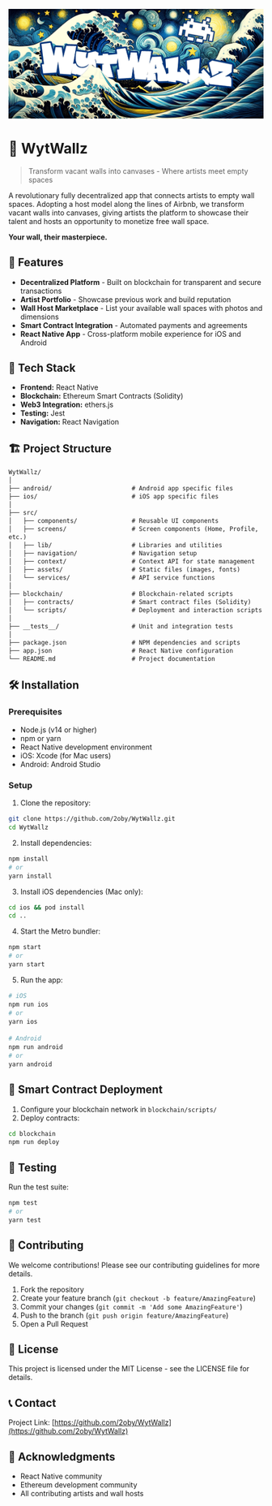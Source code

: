 ![WytWallz Banner](assets/images/wytwallz-banner.png)

# 🎨 WytWallz

> Transform vacant walls into canvases - Where artists meet empty spaces

A revolutionary fully decentralized app that connects artists to empty wall spaces. Adopting a host model along the lines of Airbnb, we transform vacant walls into canvases, giving artists the platform to showcase their talent and hosts an opportunity to monetize free wall space.

**Your wall, their masterpiece.**

## 🚀 Features

- **Decentralized Platform** - Built on blockchain for transparent and secure transactions
- **Artist Portfolio** - Showcase previous work and build reputation
- **Wall Host Marketplace** - List your available wall spaces with photos and dimensions
- **Smart Contract Integration** - Automated payments and agreements
- **React Native App** - Cross-platform mobile experience for iOS and Android

## 📱 Tech Stack

- **Frontend:** React Native
- **Blockchain:** Ethereum Smart Contracts (Solidity)
- **Web3 Integration:** ethers.js
- **Testing:** Jest
- **Navigation:** React Navigation

## 🏗️ Project Structure

```
WytWallz/
│
├── android/                      # Android app specific files
├── ios/                          # iOS app specific files
│
├── src/
│   ├── components/               # Reusable UI components
│   ├── screens/                  # Screen components (Home, Profile, etc.)
│   ├── lib/                      # Libraries and utilities
│   ├── navigation/               # Navigation setup
│   ├── context/                  # Context API for state management
│   ├── assets/                   # Static files (images, fonts)
│   └── services/                 # API service functions
│
├── blockchain/                   # Blockchain-related scripts
│   ├── contracts/                # Smart contract files (Solidity)
│   └── scripts/                  # Deployment and interaction scripts
│
├── __tests__/                    # Unit and integration tests
│
├── package.json                  # NPM dependencies and scripts
├── app.json                      # React Native configuration
└── README.md                     # Project documentation
```

## 🛠️ Installation

### Prerequisites

- Node.js (v14 or higher)
- npm or yarn
- React Native development environment
- iOS: Xcode (for Mac users)
- Android: Android Studio

### Setup

1. Clone the repository:
```bash
git clone https://github.com/2oby/WytWallz.git
cd WytWallz
```

2. Install dependencies:
```bash
npm install
# or
yarn install
```

3. Install iOS dependencies (Mac only):
```bash
cd ios && pod install
cd ..
```

4. Start the Metro bundler:
```bash
npm start
# or
yarn start
```

5. Run the app:
```bash
# iOS
npm run ios
# or
yarn ios

# Android
npm run android
# or
yarn android
```

## 🔗 Smart Contract Deployment

1. Configure your blockchain network in `blockchain/scripts/`
2. Deploy contracts:
```bash
cd blockchain
npm run deploy
```

## 🧪 Testing

Run the test suite:
```bash
npm test
# or
yarn test
```

## 🤝 Contributing

We welcome contributions! Please see our contributing guidelines for more details.

1. Fork the repository
2. Create your feature branch (`git checkout -b feature/AmazingFeature`)
3. Commit your changes (`git commit -m 'Add some AmazingFeature'`)
4. Push to the branch (`git push origin feature/AmazingFeature`)
5. Open a Pull Request

## 📄 License

This project is licensed under the MIT License - see the LICENSE file for details.

## 📞 Contact

Project Link: [https://github.com/2oby/WytWallz](https://github.com/2oby/WytWallz)

## 🙏 Acknowledgments

- React Native community
- Ethereum development community
- All contributing artists and wall hosts



